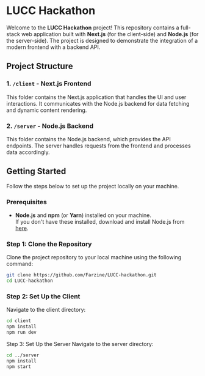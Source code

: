 # LUCC Hackathon

Welcome to the **LUCC Hackathon** project! This repository contains a full-stack web application built with **Next.js** (for the client-side) and **Node.js** (for the server-side). The project is designed to demonstrate the integration of a modern frontend with a backend API.

## Project Structure


### 1. `/client` - Next.js Frontend

This folder contains the Next.js application that handles the UI and user interactions. It communicates with the Node.js backend for data fetching and dynamic content rendering.

### 2. `/server` - Node.js Backend

This folder contains the Node.js backend, which provides the API endpoints. The server handles requests from the frontend and processes data accordingly.

## Getting Started

Follow the steps below to set up the project locally on your machine.

### Prerequisites

- **Node.js** and **npm** (or **Yarn**) installed on your machine.  
  If you don't have these installed, download and install Node.js from [here](https://nodejs.org/).

### Step 1: Clone the Repository

Clone the project repository to your local machine using the following command:

```bash
git clone https://github.com/Farzine/LUCC-hackathon.git
cd LUCC-hackathon
```
### Step 2: Set Up the Client
Navigate to the client directory:
```bash
cd client
npm install
npm run dev
```

Step 3: Set Up the Server
Navigate to the server directory:

```bash
cd ../server
npm install
npm start
```
